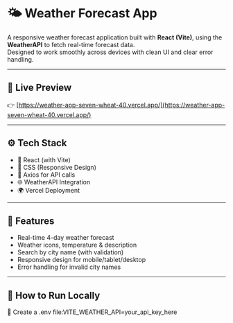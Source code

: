 # 🌤️ Weather Forecast App

A responsive weather forecast application built with **React (Vite)**, using the **WeatherAPI** to fetch real-time forecast data.  
Designed to work smoothly across devices with clean UI and clear error handling.

---

## 🔗 Live Preview

👉 [https://weather-app-seven-wheat-40.vercel.app/](https://weather-app-seven-wheat-40.vercel.app/)

---

## ⚙️ Tech Stack

- 🔧 React (with Vite)
- 💅 CSS (Responsive Design)
- 🔗 Axios for API calls
- 🌐 WeatherAPI Integration
- 🌍 Vercel Deployment

---

## 📸 Features

- Real-time 4-day weather forecast
- Weather icons, temperature & description
- Search by city name (with validation)
- Responsive design for mobile/tablet/desktop
- Error handling for invalid city names

---

## 🧪 How to Run Locally
🔑 Create a .env file:VITE_WEATHER_API=your_api_key_here
